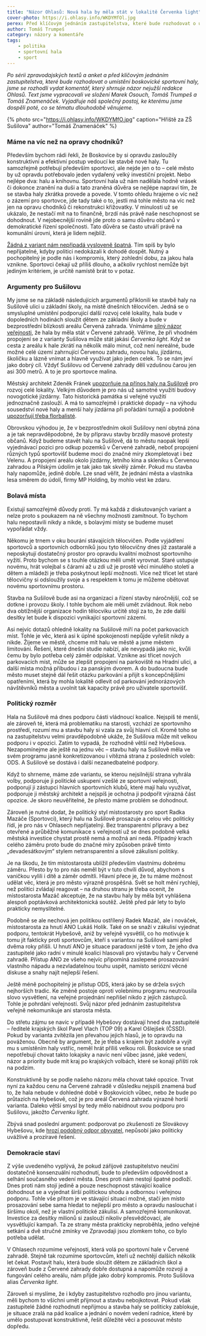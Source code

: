 ```yaml
---
title: "Názor Ohlasů: Nová hala by měla stát v lokalitě Červenka light"
cover-photo: https://i.ohlasy.info/WKDYMfOl.jpg
perex: Před klíčovým jednáním zastupitelstva, které bude rozhodovat o umístění boskovické sportovní haly, jsme se rozhodli shrnout názor nejužší redakce Ohlasů.
author: Tomáš Trumpeš
category: názory a komentáře
tags:
    - politika
    - sportovní hala
    - sport
---
```


*Po sérii zpravodajských textů a anket a před klíčovým jednáním zastupitelstva, které bude rozhodovat o umístění boskovické sportovní haly, jsme se rozhodli vydat komentář, který shrnuje názor nejužší redakce Ohlasů. Text jsme vypracovali ve složení Marek Osouch, Tomáš Trumpeš a Tomáš Znamenáček. Vyjadřuje náš společný postoj, ke kterému jsme dospěli poté, co se tématu dlouhodobě věnujeme.*

{% photo src="https://i.ohlasy.info/WKDYMfO.jpg" caption="Hřiště za ZŠ Sušilova" author="Tomáš Znamenáček" %}

### Máme na víc než na opravy chodníků?

Především bychom rádi řekli, že Boskovice by si opravdu zasloužily konstruktivní a efektivní postup vedoucí ke stavbě nové haly. Tu samozřejmě potřebují především sportovci, ale nejde jen o to – celé město by už opravdu potřebovalo jeden vydařený velký investiční projekt. Nebo nejlépe dva: halu a knihovnu. Sportovní hala už nám nadělala hodně vrásek či dokonce zranění na duši a tato zraněná důvěra se nejlépe napraví tím, že se stavba haly zkrátka provede a povede. V tomto ohledu hrajeme o víc než o zázemí pro sportovce, jde tady také o to, jestli má tohle město na víc než jen na opravu chodníků či rekonstrukci křižovatky. V minulosti už se ukázalo, že nestačí mít na to finančně, brzdí nás právě naše neschopnost se dohodnout. V nejobecnější rovině jde proto o samu důvěru občanů v demokratické řízení společnosti. Tato důvěra se často utváří právě na komunální úrovni, která je lidem nejblíž.

[Žádná z variant nám nepřipadá vysloveně špatná](https://ohlasy.info/clanky/2019/05/hala-rozhodnuti.html). Tím spíš by bylo nepřijatelné, kdyby politici nedokázali k dohodě dospět. Nutný a pochopitelný je podle nás i kompromis, který zohlední dobu, za jakou hala vznikne. Sportovci čekají už příliš dlouho, a ačkoliv rychlost nemůže být jediným kritériem, je určitě namístě brát to v potaz.

### Argumenty pro Sušilovu

My jsme se na základě následujících argumentů přiklonili ke stavbě haly na Sušilově ulici u základní školy, na místě dnešních tělocvičen. Jedná se o smysluplné umístění podporující další rozvoj celé lokality, hala bude v dopoledních hodinách sloužit dětem ze základní školy a bude v bezprostřední blízkosti areálu Červená zahrada. Vnímáme [silný názor veřejnosti](https://forum.ohlasy.info/t/vyber-lokality-pro-sportovni-halu/325/108), že hala by měla stát v Červené zahradě. Věříme, že při vhodném propojení se z varianty Sušilova může stát jakási *Červenka light*. Když se cesta z areálu k hale zkrátí na několik málo minut, což není nereálné, bude možné celé území zahrnující Červenou zahradu, novou halu, jízdárnu, školičku a lázně vnímat a hlavně využívat jako jeden celek. To se nám jeví jako dobrý cíl. Vždyť Sušilovu od Červené zahrady  dělí vzdušnou čarou jen asi 300 metrů. A to je pro sportovce malina.

Městský architekt Zdeněk Fránek [upozorňuje na přínos haly na Sušilově](https://ohlasy.info/clanky/2019/08/diskuse-hala.html) pro rozvoj celé lokality. Velkým důvodem je pro nás už samotné využití budovy novogotické jízdárny. Tato historická památka si veřejné využití jednoznačně zaslouží. A má to samozřejmě i praktické dopady – na výhodu sousedství nové haly a menší haly jízdárna při pořádání turnajů a podobně [upozorňují třeba florbalisté](https://ohlasy.info/clanky/2019/08/hala-anketa.html).

Obrovskou výhodou je, že v bezprostředním okolí Sušilovy není obytná zóna a je tak nepravděpodobné, že by přípravu stavby brzdily masové protesty občanů. Když budeme stavět halu na Sušilově, dá to městu naopak lepší vyjednávací pozici pro odkup pozemků v Červené zahradě, neboť propojení různých typů sportovišť budeme moci do značné míry zkompletovat i bez Velenu. A propojení areálu okolo jízdárny, letního kina a skleníku s Červenou zahradou a Pilským údolím je tak jako tak skvělý záměr. Pokud mu stavba haly napomůže, jedině dobře. Lze snad věřit, že jednání města a vlastníka lesa směrem do údolí, firmy MP Holding, by mohlo vést ke zdaru.

### Bolavá místa

Existují samozřejmě důvody proti. Ty má každá z diskutovaných variant a nelze proto s poukazem na ně všechny možnosti zamítnout. To bychom halu nepostavili nikdy a nikde, s bolavými místy se budeme muset vypořádat vždy.

Někomu je trnem v oku bourání stávajících tělocvičen. Podle vyjádření sportovců a sportovních odborníků jsou tyto tělocvičny dnes již zastaralé a neposkytují dostatečný prostor pro opravdu kvalitní možnost sportovního vyžití. Proto bychom se s touhle otázkou měli umět vyrovnat. Staré ustupuje novému, hrát volejbal s čárami až u zdi už je prostě věcí minulého století a dětem a mládeži  je třeba poskytnout lepší možnosti. Více než třicet let staré tělocvičny si odsloužily svoje a s respektem k tomu je můžeme obětovat novému sportovnímu prostoru.

Stavba na Sušilově bude asi na organizaci a řízení stavby náročnější, což se dotkne i provozu školy. I tohle bychom ale měli umět zvládnout. Rok nebo dva obtížnější organizace hodin tělocviku určitě stojí za to, že zde další desítky let bude k dispozici vynikající sportovní zázemí. 

Asi nejvíc dotazů ohledně lokality na Sušilově míří na počet parkovacích míst. Tohle je věc, která asi k úplné spokojenosti nepůjde vyřešit nikdy a nikde. Žijeme ve městě, chceme mít halu ve městě a jsme městem limitováni. Řešení, které dnešní studie nabízí, ale nevypadá jako nic, kvůli čemu by bylo potřeba celý záměr odpískat. Vznikne asi třicet nových parkovacích míst, může se zlepšit propojení na parkoviště na Hradní ulici, a další místa možná přibudou i za panským dvorem. A do budoucna bude město muset stejně dál řešit otázku parkování a přijít s koncepčnějšími opatřeními, která by mohla lokalitě odlevit od parkování jednorázových návštěvníků města a uvolnit tak kapacity právě pro uživatele sportovišť.

### Politický rozměr

Hala na Sušilově má dnes podporu části vládnoucí koalice. Nejspíš té menší, ale zároveň té, která má problematiku na starosti, vzchází ze sportovního prostředí, rozumí mu a stavbu haly si vzala za svůj hlavní cíl. Kromě toho se na zastupitelstvu velmi pravděpodobně ukáže, že Sušilova může mít velkou podporu i v opozici. Zatím to vypadá, že rozhodně větší než Hybešova. Nezapomínejme ale ještě na jednu věc – stavbu haly na Sušilově měla ve svém programu jasně konkretizovanou i vítězná strana z posledních voleb: ODS. A Sušilově se dostává i další nezanedbatelné podpory.

Když to shrneme, máme zde variantu, se kterou nejsilnější strana vyhrála volby, podporuje ji politické uskupení vzešlé ze sportovní veřejnosti, podporují ji zástupci hlavních sportovních klubů, které mají halu využívat, podporuje ji městský architekt a nejspíš je ochotna ji podpořit výrazná část opozice. Je skoro neuvěřitelné, že přesto máme problém se dohodnout.

Zároveň je nutné dodat, že politický styl místostarosty pro sport Radka Mazáče (Sportovci), který halu na Sušilově prosazuje a celou věc politicky řídí, je pro nás v Ohlasech nepřijatelný. Bez transparentní přípravy a bez otevřené a průběžné komunikace s veřejností už se dnes podobně velká městská investice chystat prostě nemá a možná ani nedá. Případný krach celého záměru proto bude do značné míry způsoben právě tímto „devadesátkovým“ stylem netransparentní a silové zákulisní politiky. 

Je na škodu, že tím místostarosta ublížil především vlastnímu dobrému záměru. Přesto by to pro nás neměl být v tuto chvíli důvod, abychom s vaničkou vylili i dítě a záměr odmítli. Hlavní přece je, že tu máme možnost udělat věc, která je pro město výrazně prospěšná. Svět se holt mění rychleji, než politici zvládají reagovat – na druhou stranu je třeba ocenit, že místostarosta Mazáč akceptuje, že na stavbu haly by měla být vyhlášena alespoň poptávková architektonická soutěž. Ještě před pár lety to bylo prakticky nemyslitelné.

Podobně se ale nechová jen politikou ostřílený Radek Mazáč, ale i nováček, místostarosta za hnutí ANO Lukáš Holík. Také on se snaží v zákulisí vyjednat podporu, tentokrát Hybešově, aniž by veřejně vysvětlil, co ho motivuje k tomu jít fakticky proti sportovcům, kteří s variantou na Sušilově sami před dvěma roky přišli. U hnutí ANO je situace paradoxní ještě v tom, že jeho dva zastupitelé jako radní v minulé koalici hlasovali pro výstavbu haly v Červené zahradě. Přístup ANO ze všeho nejvíc připomíná zaslepené prosazování vlastního nápadu a nezvladatelnou touhu uspět, namísto seriózní věcné diskuse a snahy najít nejlepší řešení.

Ještě méně pochopitelný je přístup ODS, která jako by se držela svých nejhorších tradic. Ke změně postoje oproti volebnímu programu neutrousila slovo vysvětlení, na veřejné projednání nepřišel nikdo z jejích zástupců. Tohle je pohrdání veřejností. Svůj názor před jednáním zastupitelstva veřejně nekomunikuje ani starosta města. 

Do střetu zájmu se navíc v případě Hybešovy dostávají hned dva zastupitelé – ředitelé krajských škol Pavel Vlach (TOP 09) a Karel Ošlejšek (ČSSD). Pokud by varianta zvítězila jen převahou jejich hlasů, je to opravdu na pováženou. Obecně by argument, že je třeba s krajem být zadobře a vyjít mu s umístěním haly vstříc, neměl hrát příliš velkou roli. Boskovice se snad nepotřebují chovat takto lokajsky a navíc není vůbec jasné, jaké vedení, názor a priority bude mít kraj po krajských volbách, které se konají příští rok na podzim.

Konstruktivně by se podle našeho názoru měla chovat také opozice. Trvat nyní za každou cenu na Červené zahradě v důsledku nejspíš znamená buď to, že hala nebude v dohledné době v Boskovicích vůbec, nebo že bude po průtazích na Hybešově, což je pro areál Červená zahrada výrazně horší varianta. Daleko větší smysl by tedy mělo nabídnout svou podporu pro Sušilovu, jakožto *Červenku light*.

Zbývá snad poslední argument: podporovat po zkušenosti ze Slovákovy Hybešovu, kde [hrozí podobný odpor obyvatel](https://forum.ohlasy.info/t/vyber-lokality-pro-sportovni-halu/325/55), nepůsobí jako politicky uvážlivé a prozíravé řešení.

### Demokracie staví

Z výše uvedeného vyplývá, že pokud zářijové zastupitelstvo neučiní dostatečně konsenzuální rozhodnutí, bude to především odpovědnost a selhání současného vedení města. Dnes proti nám nestojí špatné podloží. Dnes proti nám stojí jedině a pouze neschopnost stávající koalice dohodnout se a vyjednat širší politickou shodu a odbornou i veřejnou podporu. Tohle vše přitom je ve stávající situaci možné, stačí jen místo prosazování sebe sama hledat to nejlepší pro město a opravdu naslouchat i širšímu okolí, než je vlastní politické zákulisí. A samozřejmě komunikovat. Investice za desítky milionů si zaslouží nikoliv přesvědčovací, ale vysvětlující kampaň. Ta ze strany města prakticky neproběhla, jedno veřejné setkání a dvě stručné zmínky ve Zpravodaji jsou zlomkem toho, co bylo potřeba udělat.

V Ohlasech rozumíme veřejnosti, která volá po sportovní hale v Červené zahradě. Stejně tak rozumíme sportovcům, kteří už nechtějí dalších několik let čekat. Postavit halu, která bude sloužit dětem ze základních škol a zároveň bude z Červené zahrady dobře dostupná a napomůže rozvoji a fungování celého areálu, nám přijde jako dobrý kompromis. Proto Sušilova alias *Červenka light*.

Zároveň si myslíme, že i kdyby zastupitelstvo rozhodlo pro jinou variantu, měli bychom to všichni umět přijmout a stavbu nebojkotovat. Pokud však zastupitelé žádné rozhodnutí nepřijmou a stavba haly se politicky zablokuje, je situace zralá na pád koalice a jednání o novém vedení radnice, které by umělo postupovat konstruktivně, řešit důležité věci a posouvat město dopředu.
